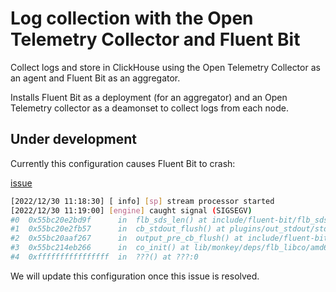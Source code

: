 # Log collection with the Open Telemetry Collector and Fluent Bit

Collect logs and store in ClickHouse using the Open Telemetry Collector as an agent and Fluent Bit as an aggregator.

Installs Fluent Bit as a deployment (for an aggregator) and an Open Telemetry collector as a deamonset to collect logs from each node.

## Under development

Currently this configuration causes Fluent Bit to crash:

[issue](https://github.com/fluent/fluent-bit/issues/6512#issuecomment-1367874130)


```bash
[2022/12/30 11:18:30] [ info] [sp] stream processor started
[2022/12/30 11:19:00] [engine] caught signal (SIGSEGV)
#0  0x55bc20e2bd9f      in  flb_sds_len() at include/fluent-bit/flb_sds.h:50
#1  0x55bc20e2fb57      in  cb_stdout_flush() at plugins/out_stdout/stdout.c:196
#2  0x55bc20aaf267      in  output_pre_cb_flush() at include/fluent-bit/flb_output.h:527
#3  0x55bc214eb266      in  co_init() at lib/monkey/deps/flb_libco/amd64.c:117
#4  0xffffffffffffffff  in  ???() at ???:0
```

We will update this configuration once this issue is resolved.

